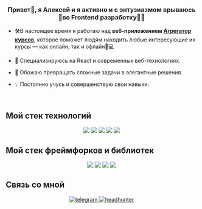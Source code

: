### <div align="center">Привет👋, я Алексей и я активно и с энтузиазмом врываюсь 🚀во Frontend разработку👨‍💻</div>

- 🛠️В настоящее время я работаю над **веб-приложением [Агрегатор курсов](https://github.com/rishavanand/github-profilinator)**, которое поможет людям находить любые интересующие их курсы — как онлайн, так и офлайн📱💻

- 🚀 Специализируюсь на React и современных веб-технологиях.

- 🎨 Обожаю превращать сложные задачи в элегантные решения.

- 💡 Постоянно учусь и совершенствую свои навыки.

<br/>

## Мой стек технологий

<p align='center'>
  <img src="https://img.shields.io/badge/javascript-F7DF1E.svg?style=for-the-badge&logo=javascript&logoColor=black">
  <img src="https://img.shields.io/badge/typescript-3178C6.svg?style=for-the-badge&logo=typescript&logoColor=white">
  <img src="https://img.shields.io/badge/html5-E34F26.svg?style=for-the-badge&logo=html5&logoColor=white">
  <img src="https://img.shields.io/badge/css3-1572B6.svg?style=for-the-badge&logo=css3&logoColor=white">
  <img src="https://img.shields.io/badge/sass-CC6699.svg?style=for-the-badge&logo=sass&logoColor=white">
</p>

## Мой стек фреймфорков и библиотек

<p align='center'>
  <img src="https://img.shields.io/badge/react-61DAFB.svg?style=for-the-badge&logo=react&logoColor=black">
  <img src="https://img.shields.io/badge/redux-764ABC.svg?style=for-the-badge&logo=redux&logoColor=white">
  <img src="https://img.shields.io/badge/webpack-8DD6F9.svg?style=for-the-badge&logo=webpack&logoColor=black">
  <img src="https://img.shields.io/badge/jest-C21325.svg?style=for-the-badge&logo=jest&logoColor=white">
  </p>

</td><td valign="top" width="33%">

</td><td valign="top" width="33%">

</td></tr></table>

## Связь со мной

<div align="center">
<a href="https://t.me/AlexGrishkin" target="_blank">
<img src=https://img.shields.io/badge/Telegram-2CA5E0?style=for-the-badge&logo=telegram&logoColor=white alt=telegram style="margin-bottom: 5px;" />
</a>
<a href="https://hh.ru/resume/f54a0801ff072fab0b0039ed1f534d644c4a30" target="_blank">
<img src=https://img.shields.io/badge/HeadHunter-FF5252?style=for-the-badge&logo=headhunter&logoColor=white alt=headhunter style="margin-bottom: 5px;" />
</a>
</div>
